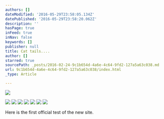 ```yaml
---
authors: []
dateModified: '2016-05-29T23:58:05.134Z'
datePublished: '2016-05-29T23:58:20.062Z'
description: ''
hasPage: true
inFeed: true
inNav: false
keywords: []
publisher: null
title: Cat tails....
author: []
starred: true
sourcePath: _posts/2016-02-24-9c1b654d-4a6e-4c64-9fd2-127a5a63c038.md
url: 9c1b654d-4a6e-4c64-9fd2-127a5a63c038/index.html
_type: Article

---
```

![](https://s3-us-west-2.amazonaws.com/the-grid-img/p/9933d2aa8d51f0980a2aeb72931d836adb4bd767.jpg)

![](https://s3-us-west-2.amazonaws.com/the-grid-img/p/ad4f183037e839831b0dc8580e6abb1efc842695.jpg)
![](https://s3-us-west-2.amazonaws.com/the-grid-img/p/92a0b6836e7350723b499f9169891fe5a053ce38.jpg)
![](https://s3-us-west-2.amazonaws.com/the-grid-img/p/7b8fb6c7af6f9e1a37ad0fadf058f874e7016140.jpg)
![](https://s3-us-west-2.amazonaws.com/the-grid-img/p/d7196d70d2827cca6d3de836ddbd53177d5fccf7.jpg)
![](https://s3-us-west-2.amazonaws.com/the-grid-img/p/b9dd7f1c8e9684b2efa9374a77717b8a6295169f.jpg)
![](https://s3-us-west-2.amazonaws.com/the-grid-img/p/e2b4226f13e5dba3416e10793baba56049af5dbb.jpg)
![](https://s3-us-west-2.amazonaws.com/the-grid-img/p/81e74300fbbe47afc0a60d6b02612c0b3868cd91.jpg)

Here is the first official test of the new site.